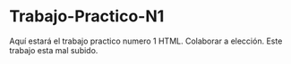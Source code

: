 # Trabajo-Practico-N1
Aquí estará el trabajo practico numero 1 HTML. Colaborar a elección. Este trabajo esta mal subido. 

